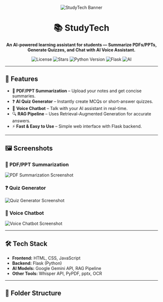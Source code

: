 <!-- Banner -->
<p align="center">
  <img src="https://via.placeholder.com/1000x250.png?text=StudyTech+-+AI+Powered+Learning+Assistant" alt="StudyTech Banner">
</p>

<h1 align="center">📚 StudyTech</h1>
<p align="center">
  <b>An AI-powered learning assistant for students — Summarize PDFs/PPTs, Generate Quizzes, and Chat with AI Voice Assistant.</b>
</p>

<p align="center">
  <img src="https://img.shields.io/github/license/sujit5020/StudyTech?color=blue" alt="License">
  <img src="https://img.shields.io/github/stars/sujit5020/StudyTech?style=social" alt="Stars">
  <img src="https://img.shields.io/badge/Python-3.10+-blue" alt="Python Version">
  <img src="https://img.shields.io/badge/Flask-Backend-green" alt="Flask">
  <img src="https://img.shields.io/badge/Generative%20AI-RAG%20%7C%20Gemini-orange" alt="AI">
</p>

---

## 🚀 Features

- 📄 **PDF/PPT Summarization** – Upload your notes and get concise summaries.
- ❓ **AI Quiz Generator** – Instantly create MCQs or short-answer quizzes.
- 🎤 **Voice Chatbot** – Talk with your AI assistant in real-time.
- 🔍 **RAG Pipeline** – Uses Retrieval-Augmented Generation for accurate answers.
- ⚡ **Fast & Easy to Use** – Simple web interface with Flask backend.

---

## 🖼 Screenshots

### 📄 PDF/PPT Summarization
![PDF Summarization Screenshot](https://via.placeholder.com/800x400.png?text=PDF+PPT+Summarization+Screenshot)

### ❓ Quiz Generator
![Quiz Generator Screenshot](https://via.placeholder.com/800x400.png?text=Quiz+Generator+Screenshot)

### 🎤 Voice Chatbot
![Voice Chatbot Screenshot](https://via.placeholder.com/800x400.png?text=Voice+Chatbot+Screenshot)

---

## 🛠 Tech Stack

- **Frontend:** HTML, CSS, JavaScript  
- **Backend:** Flask (Python)  
- **AI Models:** Google Gemini API, RAG Pipeline  
- **Other Tools:** Whisper API, PyPDF, pptx, OCR

---

## 📂 Folder Structure

